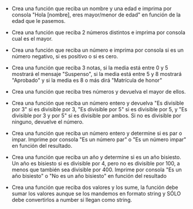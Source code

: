 - Crea una función que reciba un nombre y una edad e imprima por consola "Hola [nombre], eres mayor/menor de edad" en función de la edad que le pasemos.

- Crea una función que reciba 2 números distintos e imprima por consola cual es el mayor.

- Crea una función que reciba un número e imprima por consola si es un número negativo, si es positivo o si es cero.

- Crea una función que reciba 3 notas, si la media está entre 0 y 5 mostrará el mensaje "Suspenso", si la media está entre 5 y 8 mostrará "Aprobado" y si la media es 8 o más dirá "Matrícula de honor"

- Crea una función que reciba tres números y devuelva el mayor de ellos.



- Crea una función que reciba un número entero y devuelva "Es divisible por 3" si es divisible por 3, "Es divisible por 5" si es divisible por 5, y "Es divisible por 3 y por 5" si es divisible por ambos. Si no es divisible por ninguno, devuelve el número.




- Crea una función que reciba un número entero y determine si es par o impar. Imprime por consola "Es un número par" o "Es un número impar" en función del resultado.




- Crea una función que reciba un año y determine si es un año bisiesto. Un año es bisiesto si es divisible por 4, pero no es divisible por 100, a menos que también sea divisible por 400. Imprime por consola "Es un año bisiesto" o "No es un año bisiesto" en función del resultado




- Crea una función que reciba dos valores y los sume, la función debe sumar los valores aunque se los mandemos en formato string y SÓLO debe convertirlos a number si llegan como string.
